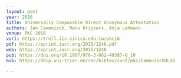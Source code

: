 ```yaml
---
layout: post
year: 2016
title: Universally Composable Direct Anonymous Attestation
authors: Jan Camenisch, Manu Drijvers, Anja Lehmann
venue: PKC 2016
vurl: https://troll.iis.sinica.edu.tw/pkc16
pdf: https://eprint.iacr.org/2015/1246.pdf
web: https://eprint.iacr.org/2015/1246
pub: https://doi.org/10.1007/978-3-662-49387-8_10
bib: https://dblp.uni-trier.de/rec/bibtex/conf/pkc/CamenischDL16

---
```


